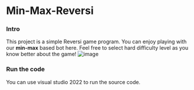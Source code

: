 # Min-Max-Reversi
### Intro
This project is a simple Reversi game program. You can enjoy playing with our **min-max** based bot here. 
Feel free to select hard difficulty level as you know better about the game!
![image](https://github.com/user-attachments/assets/d6e9b4e0-c8d8-414a-9b15-b704e26a0fc1)

### Run the code
You can use visual studio 2022 to run the source code.
